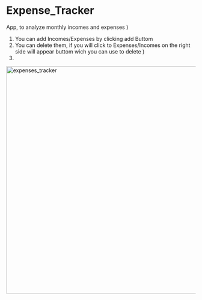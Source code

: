 # Expense_Tracker
App, to analyze monthly incomes and expenses )
1. You can add Incomes/Expenses by clicking add Buttom
2. You can delete them, if you will click to Expenses/Incomes on the right side will appear buttom wich you can use to delete )
3. 
<img width="605" alt="expenses_tracker" src="https://github.com/amanturweb/Expense_Tracker/assets/121260223/5d3872c9-4cc3-439d-8ed2-ce4cd21a2862">


